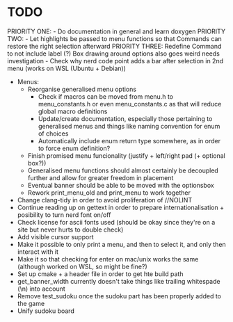 # TODO
PRIORITY ONE: - Do documentation in general and learn doxygen
PRIORITY TWO: - Let highlights be passed to menu functions so that Commands can restore the right selection afterward
PRIORITY THREE: Redefine Command to not include label (?)
Box drawing around options also goes weird needs investigation
    - Check why nerd code point adds a bar after selection in 2nd menu (works on WSL (Ubuntu + Debian))
- Menus:
    - Reorganise generalised menu options
        - Check if macros can be moved from menu.h to menu\_constants.h or even menu\_constants.c as that will reduce global macro definitions
        - Update/create documentation, especially those pertaining to generalised menus and things like naming convention for enum of choices
        - Automatically include enum return type somewhere, as in order to force enum definition?
    - Finish promised menu funcionality (justify + left/right pad (+ optional box?))
    - Generalised menu functions should almost certainly be decoupled further and allow for greater freedom in placement
    - Eventual banner should be able to be moved with the optionsbox
    - Rework print_menu_old and print_menu to work together
- Change clang-tidy in order to avoid proliferation of //NOLINT
- Continue reading up on gettext in order to prepare internationalisation + posibility to turn nerd font on/off
- Check license for ascii fonts used (should be okay since they're on a site but never hurts to double check)
- Add visible cursor support
- Make it possible to only print a menu, and then to select it, and only then interact with it
- Make it so that checking for enter on mac/unix works the same (although worked on WSL, so might be fine?)
- Set up cmake + a header file in order to get hte build path
- get_banner_width currently doesn't take things like trailing whitespade (\n) into account
- Remove test_sudoku once the sudoku part has been properly added to the game
- Unify sudoku board
